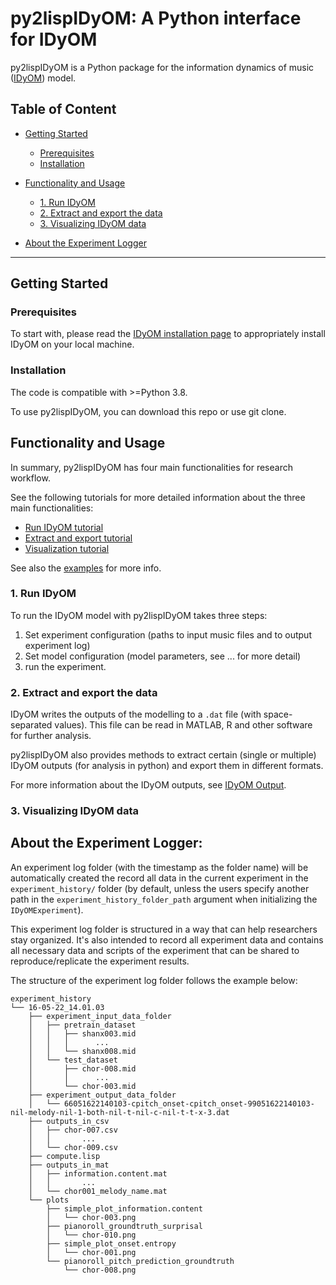 # py2lispIDyOM: A Python interface for IDyOM

py2lispIDyOM is a Python package for the information dynamics of music ([IDyOM](https://github.com/mtpearce/idyom/))
model.

## Table of Content

- [Getting Started](#getting-started)
  - [Prerequisites](#prerequisites)
  - [Installation](#installation)


- [Functionality and Usage](#functionality-and-usage)
  - [1. Run IDyOM](#1-run-idyom)
  - [2. Extract and export the data](#2-extract-and-export-the-data)
  - [3. Visualizing IDyOM data](#3-visualizing-idyom-data)


- [About the Experiment Logger](#about-the-experiment-logger)

---

## Getting Started

### Prerequisites

To start with, please read the [IDyOM installation page](https://github.com/mtpearce/idyom/wiki/Installation) to
appropriately install IDyOM on your local machine.

### Installation

The code is compatible with >=Python 3.8.

To use py2lispIDyOM, you can download this repo or use git clone.

## Functionality and Usage

In summary, py2lispIDyOM has four main functionalities for research workflow.

See the following tutorials for more detailed information about the three main functionalities:

- [Run IDyOM tutorial](tutorials/runIDyOM_tutorial.md)
- [Extract and export tutorial](tutorials/extract_export_tutorial.md)
- [Visualization tutorial](tutorials/visualization_tutorial.md)

See also the [examples](examples/) for more info.

### 1. Run IDyOM

To run the IDyOM model with py2lispIDyOM takes three steps:

1) Set experiment configuration (paths to input music files and to output experiment log)
2) Set model configuration (model parameters, see ... for more detail)
3) run the experiment.

### 2. Extract and export the data

IDyOM writes the outputs of the modelling to a `.dat` file (with space-separated values). This file can be read in
MATLAB, R and other software for further analysis.

py2lispIDyOM also provides methods to extract certain (single or multiple) IDyOM outputs (for analysis in python)
and export them in different formats.

For more information about the IDyOM outputs, see [IDyOM Output](https://github.com/mtpearce/idyom/wiki/IDyOM-Output).

### 3. Visualizing IDyOM data

## About the Experiment Logger:

An experiment log folder (with the timestamp as the folder name) will be automatically created the record all data in
the current experiment in the `experiment_history/` folder
(by default, unless the users specify another path in the `experiment_history_folder_path` argument when initializing
the `IDyOMExperiment`).

This experiment log folder is structured in a way that can help researchers stay organized. It's also intended to record
all experiment data and contains all necessary data and scripts of the experiment that can be shared to
reproduce/replicate the experiment results.

The structure of the experiment log folder follows the example below:

```
experiment_history
└── 16-05-22_14.01.03
    ├── experiment_input_data_folder
    │   ├── pretrain_dataset
    │   │   ├── shanx003.mid
    │   │   │      ...
    │   │   └── shanx008.mid
    │   └── test_dataset
    │       ├── chor-008.mid
    │       │      ...
    │       └── chor-003.mid
    ├── experiment_output_data_folder
    │   └── 66051622140103-cpitch_onset-cpitch_onset-99051622140103-nil-melody-nil-1-both-nil-t-nil-c-nil-t-t-x-3.dat
    ├── outputs_in_csv
    │   ├── chor-007.csv
    │   │       ...
    │   └── chor-009.csv
    ├── compute.lisp
    ├── outputs_in_mat
    │   ├── information.content.mat
    │   │       ...
    │   └── chor001_melody_name.mat
    └── plots
        ├── simple_plot_information.content
        │   └── chor-003.png
        ├── pianoroll_groundtruth_surprisal
        │   └── chor-010.png
        ├── simple_plot_onset.entropy
        │   └── chor-001.png
        └── pianoroll_pitch_prediction_groundtruth
            └── chor-008.png
    
```